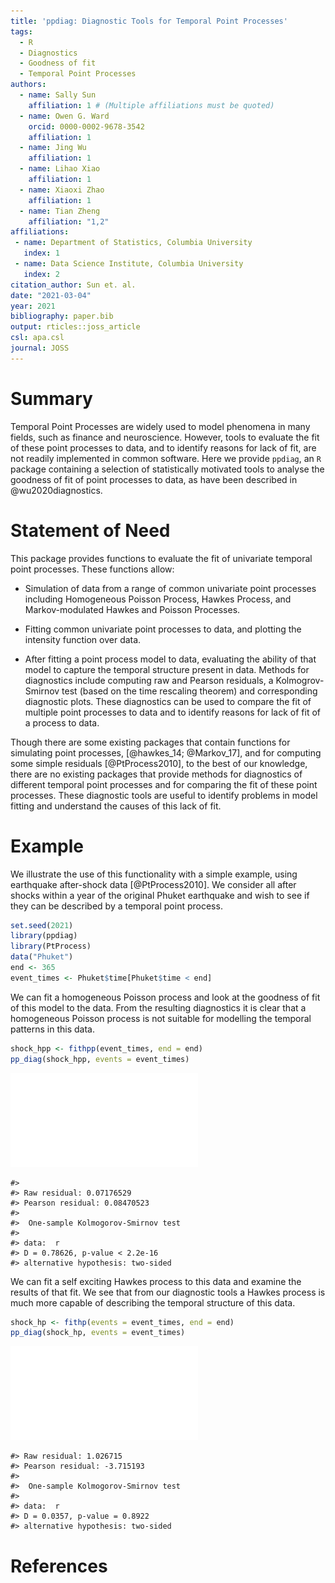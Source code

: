 ```yaml
---
title: 'ppdiag: Diagnostic Tools for Temporal Point Processes'
tags:
  - R
  - Diagnostics
  - Goodness of fit
  - Temporal Point Processes
authors:
  - name: Sally Sun
    affiliation: 1 # (Multiple affiliations must be quoted)
  - name: Owen G. Ward
    orcid: 0000-0002-9678-3542
    affiliation: 1
  - name: Jing Wu
    affiliation: 1
  - name: Lihao Xiao
    affiliation: 1
  - name: Xiaoxi Zhao
    affiliation: 1
  - name: Tian Zheng
    affiliation: "1,2"
affiliations:
 - name: Department of Statistics, Columbia University
   index: 1
 - name: Data Science Institute, Columbia University
   index: 2
citation_author: Sun et. al.
date: "2021-03-04"
year: 2021
bibliography: paper.bib
output: rticles::joss_article
csl: apa.csl
journal: JOSS
---
```




# Summary

Temporal Point Processes are widely used to model
phenomena in many fields, such as finance and neuroscience.
However, tools to evaluate the fit of these point
processes to data, and to identify reasons for lack of
fit, are not readily implemented in common software.
Here we provide `ppdiag`, an `R`
package containing a 
selection of statistically motivated
tools to analyse the goodness of fit of point processes to
data, as have been described in @wu2020diagnostics.

# Statement of Need
This package provides functions to evaluate the fit of
univariate temporal point processes. These functions allow: 

- Simulation 
of data from a range of common univariate point processes including Homogeneous 
Poisson Process, Hawkes Process, and Markov-modulated Hawkes and Poisson
Processes. 

- Fitting common univariate point processes to data,
and plotting the intensity function over data. 

- After fitting a point process model to data, evaluating the 
ability of that model to capture the temporal
structure present in data.
Methods for diagnostics include computing raw and Pearson residuals,
a Kolmogrov-Smirnov 
test (based on the time rescaling theorem)
and corresponding diagnostic plots. These diagnostics can be used to 
compare the fit of multiple point processes to data and to
identify reasons for lack of fit of a process to data.


Though there are some existing 
packages that contain functions for simulating point 
processes, [@hawkes_14; @Markov_17],
and for computing some 
simple residuals [@PtProcess2010],
to the best of our knowledge, 
there are no existing packages that provide methods for
diagnostics of different 
temporal point processes and for comparing the fit of these point processes. 
These diagnostic tools are useful to identify problems in model 
fitting and understand the causes of this lack of fit.

# Example

We illustrate the use of this functionality
with a simple example, using earthquake after-shock data
[@PtProcess2010]. We consider all after shocks within a
year of the original Phuket earthquake and wish to see 
if they can be described by a temporal point process.


```r
set.seed(2021) 
library(ppdiag)
library(PtProcess)
data("Phuket")
end <- 365
event_times <- Phuket$time[Phuket$time < end]
```

We can fit a homogeneous Poisson process and look at the
goodness of fit of this model to the data. From the resulting 
diagnostics it is clear that a homogeneous Poisson process
is not suitable for modelling the temporal patterns in this 
data.


```r
shock_hpp <- fithpp(event_times, end = end)
pp_diag(shock_hpp, events = event_times)
```

![](paper_files/figure-latex/fit_hpp-1.pdf)<!-- --> 

```
#> 
#> Raw residual: 0.07176529
#> Pearson residual: 0.08470523
#> 
#> 	One-sample Kolmogorov-Smirnov test
#> 
#> data:  r
#> D = 0.78626, p-value < 2.2e-16
#> alternative hypothesis: two-sided
```

We can fit a self exciting Hawkes process to this
data and examine the results of that fit. We see that from our
diagnostic tools a Hawkes process is much more capable of
describing the temporal structure of this data.
<!-- Examining the results of the Kolmogrov-Smirnov test, based -->
<!-- on the time rescaling theorem [@brown2002time], indicates that -->
<!-- a Hawkes process better describes these events. -->


```r
shock_hp <- fithp(events = event_times, end = end)
pp_diag(shock_hp, events = event_times)
```

![](paper_files/figure-latex/fit_hawkes-1.pdf)<!-- --> 

```
#> Raw residual: 1.026715
#> Pearson residual: -3.715193
#> 
#> 	One-sample Kolmogorov-Smirnov test
#> 
#> data:  r
#> D = 0.0357, p-value = 0.8922
#> alternative hypothesis: two-sided
```





# References
